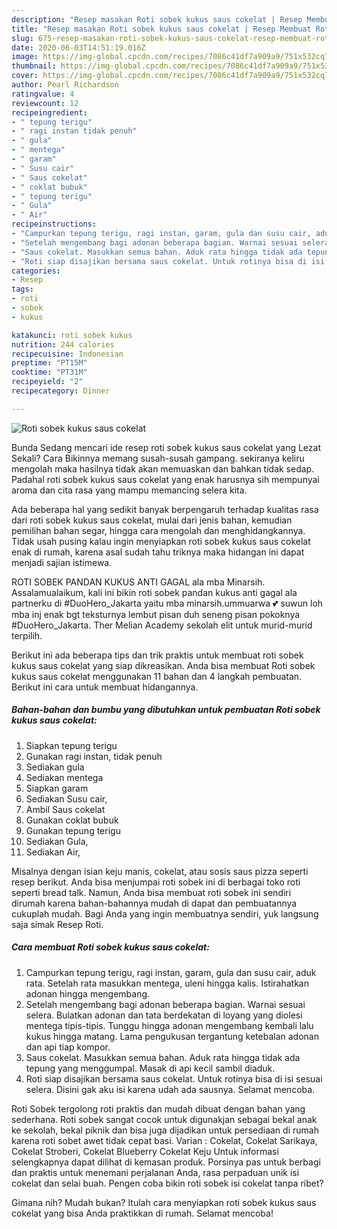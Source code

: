 ```yaml
---
description: "Resep masakan Roti sobek kukus saus cokelat | Resep Membuat Roti sobek kukus saus cokelat Yang Enak Dan Lezat"
title: "Resep masakan Roti sobek kukus saus cokelat | Resep Membuat Roti sobek kukus saus cokelat Yang Enak Dan Lezat"
slug: 675-resep-masakan-roti-sobek-kukus-saus-cokelat-resep-membuat-roti-sobek-kukus-saus-cokelat-yang-enak-dan-lezat
date: 2020-06-03T14:51:19.016Z
image: https://img-global.cpcdn.com/recipes/7086c41df7a909a9/751x532cq70/roti-sobek-kukus-saus-cokelat-foto-resep-utama.jpg
thumbnail: https://img-global.cpcdn.com/recipes/7086c41df7a909a9/751x532cq70/roti-sobek-kukus-saus-cokelat-foto-resep-utama.jpg
cover: https://img-global.cpcdn.com/recipes/7086c41df7a909a9/751x532cq70/roti-sobek-kukus-saus-cokelat-foto-resep-utama.jpg
author: Pearl Richardson
ratingvalue: 4
reviewcount: 12
recipeingredient:
- " tepung terigu"
- " ragi instan tidak penuh"
- " gula"
- " mentega"
- " garam"
- " Susu cair"
- " Saus cokelat"
- " coklat bubuk"
- " tepung terigu"
- " Gula"
- " Air"
recipeinstructions:
- "Campurkan tepung terigu, ragi instan, garam, gula dan susu cair, aduk rata. Setelah rata masukkan mentega, uleni hingga kalis. Istirahatkan adonan hingga mengembang."
- "Setelah mengembang bagi adonan beberapa bagian. Warnai sesuai selera. Bulatkan adonan dan tata berdekatan di loyang yang diolesi mentega tipis-tipis. Tunggu hingga adonan mengembang kembali lalu kukus hingga matang. Lama pengukusan tergantung ketebalan adonan dan api tiap kompor."
- "Saus cokelat. Masukkan semua bahan. Aduk rata hingga tidak ada tepung yang menggumpal. Masak di api kecil sambil diaduk."
- "Roti siap disajikan bersama saus cokelat. Untuk rotinya bisa di isi sesuai selera. Disini gak aku isi karena udah ada sausnya. Selamat mencoba."
categories:
- Resep
tags:
- roti
- sobek
- kukus

katakunci: roti sobek kukus 
nutrition: 244 calories
recipecuisine: Indonesian
preptime: "PT15M"
cooktime: "PT31M"
recipeyield: "2"
recipecategory: Dinner

---
```



![Roti sobek kukus saus cokelat](https://img-global.cpcdn.com/recipes/7086c41df7a909a9/751x532cq70/roti-sobek-kukus-saus-cokelat-foto-resep-utama.jpg)

Bunda Sedang mencari ide resep roti sobek kukus saus cokelat yang Lezat Sekali? Cara Bikinnya memang susah-susah gampang. sekiranya keliru mengolah maka hasilnya tidak akan memuaskan dan bahkan tidak sedap. Padahal roti sobek kukus saus cokelat yang enak harusnya sih mempunyai aroma dan cita rasa yang mampu memancing selera kita.

Ada beberapa hal yang sedikit banyak berpengaruh terhadap kualitas rasa dari roti sobek kukus saus cokelat, mulai dari jenis bahan, kemudian pemilihan bahan segar, hingga cara mengolah dan menghidangkannya. Tidak usah pusing kalau ingin menyiapkan roti sobek kukus saus cokelat enak di rumah, karena asal sudah tahu triknya maka hidangan ini dapat menjadi sajian istimewa.

ROTI SOBEK PANDAN KUKUS ANTI GAGAL ala mba Minarsih. Assalamualaikum, kali ini bikin roti sobek pandan kukus anti gagal ala partnerku di #DuoHero_Jakarta yaitu mba minarsih.ummuarwa 💕 suwun loh mba inj enak bgt teksturnya lembut pisan duh seneng pisan pokoknya #DuoHero_Jakarta. Ther Melian Academy sekolah elit untuk murid-murid terpilih.


Berikut ini ada beberapa tips dan trik praktis untuk membuat roti sobek kukus saus cokelat yang siap dikreasikan. Anda bisa membuat Roti sobek kukus saus cokelat menggunakan 11 bahan dan 4 langkah pembuatan. Berikut ini cara untuk membuat hidangannya.

<!--inarticleads1-->

##### Bahan-bahan dan bumbu yang dibutuhkan untuk pembuatan Roti sobek kukus saus cokelat:

1. Siapkan  tepung terigu
1. Gunakan  ragi instan, tidak penuh
1. Sediakan  gula
1. Sediakan  mentega
1. Siapkan  garam
1. Sediakan  Susu cair,
1. Ambil  Saus cokelat
1. Gunakan  coklat bubuk
1. Gunakan  tepung terigu
1. Sediakan  Gula,
1. Sediakan  Air,


Misalnya dengan isian keju manis, cokelat, atau sosis saus pizza seperti resep berikut. Anda bisa menjumpai roti sobek ini di berbagai toko roti seperti bread talk. Namun, Anda bisa membuat roti sobek ini sendiri dirumah karena bahan-bahannya mudah di dapat dan pembuatannya cukuplah mudah. Bagi Anda yang ingin membuatnya sendiri, yuk langsung saja simak Resep Roti. 

<!--inarticleads2-->

##### Cara membuat Roti sobek kukus saus cokelat:

1. Campurkan tepung terigu, ragi instan, garam, gula dan susu cair, aduk rata. Setelah rata masukkan mentega, uleni hingga kalis. Istirahatkan adonan hingga mengembang.
1. Setelah mengembang bagi adonan beberapa bagian. Warnai sesuai selera. Bulatkan adonan dan tata berdekatan di loyang yang diolesi mentega tipis-tipis. Tunggu hingga adonan mengembang kembali lalu kukus hingga matang. Lama pengukusan tergantung ketebalan adonan dan api tiap kompor.
1. Saus cokelat. Masukkan semua bahan. Aduk rata hingga tidak ada tepung yang menggumpal. Masak di api kecil sambil diaduk.
1. Roti siap disajikan bersama saus cokelat. Untuk rotinya bisa di isi sesuai selera. Disini gak aku isi karena udah ada sausnya. Selamat mencoba.


Roti Sobek tergolong roti praktis dan mudah dibuat dengan bahan yang sederhana. Roti sobek sangat cocok untuk digunakjan sebagai bekal anak ke sekolah, bekal piknik dan bisa juga dijadikan untuk persediaan di rumah karena roti sobet awet tidak cepat basi. Varian : Cokelat, Cokelat Sarikaya, Cokelat Stroberi, Cokelat Blueberry Cokelat Keju Untuk informasi selengkapnya dapat dilihat di kemasan produk. Porsinya pas untuk berbagi dan praktis untuk menemani perjalanan Anda, rasa perpaduan unik isi cokelat dan selai buah. Pengen coba bikin roti sobek isi cokelat tanpa ribet? 

Gimana nih? Mudah bukan? Itulah cara menyiapkan roti sobek kukus saus cokelat yang bisa Anda praktikkan di rumah. Selamat mencoba!
